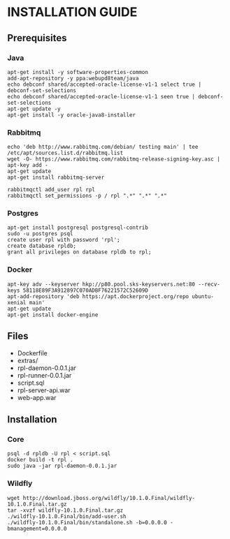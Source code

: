 # INSTALLATION GUIDE

## Prerequisites

### Java
```
apt-get install -y software-properties-common
add-apt-repository -y ppa:webupd8team/java
echo debconf shared/accepted-oracle-license-v1-1 select true | debconf-set-selections
echo debconf shared/accepted-oracle-license-v1-1 seen true | debconf-set-selections
apt-get update -y
apt-get install -y oracle-java8-installer
```
### Rabbitmq
```
echo 'deb http://www.rabbitmq.com/debian/ testing main' | tee /etc/apt/sources.list.d/rabbitmq.list
wget -O- https://www.rabbitmq.com/rabbitmq-release-signing-key.asc | apt-key add -
apt-get update
apt-get install rabbitmq-server

rabbitmqctl add_user rpl rpl
rabbitmqctl set_permissions -p / rpl ".*" ".*" ".*"
```
### Postgres
```
apt-get install postgresql postgresql-contrib
sudo -u postgres psql
create user rpl with password 'rpl';
create database rpldb;
grant all privileges on database rpldb to rpl;
```
### Docker
```
apt-key adv --keyserver hkp://p80.pool.sks-keyservers.net:80 --recv-keys 58118E89F3A912897C070ADBF76221572C52609D
apt-add-repository 'deb https://apt.dockerproject.org/repo ubuntu-xenial main'
apt-get update
apt-get install docker-engine
```
## Files

* Dockerfile
* extras/
* rpl-daemon-0.0.1.jar
* rpl-runner-0.0.1.jar
* script.sql
* rpl-server-api.war
* web-app.war

## Installation

### Core
```
psql -d rpldb -U rpl < script.sql
docker build -t rpl .
sudo java -jar rpl-daemon-0.0.1.jar
```
### Wildfly
```
wget http://download.jboss.org/wildfly/10.1.0.Final/wildfly-10.1.0.Final.tar.gz
tar -xvzf wildfly-10.1.0.Final.tar.gz
./wildfly-10.1.0.Final/bin/add-user.sh
./wildfly-10.1.0.Final/bin/standalone.sh -b=0.0.0.0 -bmanagement=0.0.0.0
```
